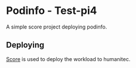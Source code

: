 # Podinfo - Test-pi4

A simple score project deploying podinfo.

## Deploying

[Score](https://score.dev/) is used to deploy the workload to humanitec.
